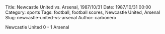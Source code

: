 Title: Newcastle United vs. Arsenal, 1987/10/31
Date: 1987/10/31 00:00
Category: sports
Tags: football, football scores, Newcastle United, Arsenal
Slug: newcastle-united-vs-arsenal
Author: carbonero


Newcastle United 0 - 1 Arsenal
